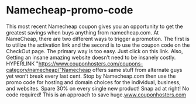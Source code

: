 # Namecheap-promo-code
This most recent Namecheap coupon gives you an opportunity to get the greatest savings when buys anything from namecheap.com. At NameCheap, there are two different ways to trigger a promotion. The first is to utilize the activation link and the second is to use the coupon code on the CheckOut page. The primary way is too easy. Just click on this link. Also, Getting an insane amazing website doesn’t need to be insanely costly.  HYPERLINK "https://www.couponhosters.com/coupons-category/namecheap/"Namecheap offers same stuff from alternate guys yet won’t break every last cent. Stop by Namecheap.com then use the promo code for hosting and domain choices for the individual, business, and websites. Spare 30% on every single new product! Snap ad at right! No code required! This is an approach to save huge.www.couponhosters.com
